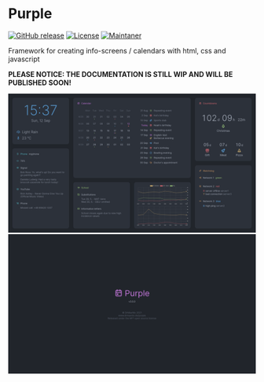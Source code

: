 # Purple
[![GitHub release](https://img.shields.io/badge/release-none%20(indev)-orange)](https://github.com/DrMaxNix/purple)
[![License](https://img.shields.io/badge/license-MIT-green)](https://github.com/DrMaxNix/purple/blob/main/LICENSE)
[![Maintaner](https://img.shields.io/badge/maintainer-DrMaxNix-blue)](https://www.drmaxnix.de)

Framework for creating info-screens / calendars with html, css and javascript

**PLEASE NOTICE: THE DOCUMENTATION IS STILL WIP AND WILL BE PUBLISHED SOON!**

![Main](https://raw.githubusercontent.com/DrMaxNix/purple/main/assets/screenshot-main.png "Main")
![Splash](https://raw.githubusercontent.com/DrMaxNix/purple/main/assets/screenshot-splash.png "Splash")
